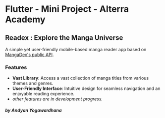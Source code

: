 # Flutter - Mini Project - Alterra Academy

## Readex : Explore the Manga Universe

A simple yet user-friendly mobile-based manga reader app based on [MangaDex's public API](https://api.mangadex.org).

### Features

- **Vast Library**: Access a vast collection of manga titles from various themes and genres.
- **User-Friendly Interface**: Intuitive design for seamless navigation and an enjoyable reading experience.
- _other features are in development progress._

##### by Andyan Yogawardhana
